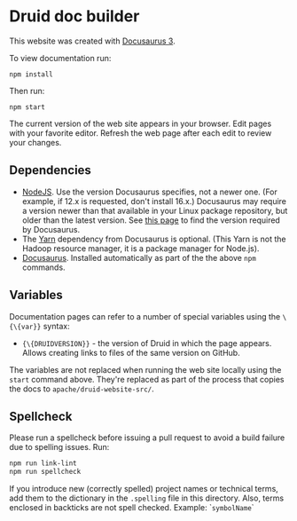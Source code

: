 <!--
  ~ Licensed to the Apache Software Foundation (ASF) under one
  ~ or more contributor license agreements.  See the NOTICE file
  ~ distributed with this work for additional information
  ~ regarding copyright ownership.  The ASF licenses this file
  ~ to you under the Apache License, Version 2.0 (the
  ~ "License"); you may not use this file except in compliance
  ~ with the License.  You may obtain a copy of the License at
  ~
  ~   http://www.apache.org/licenses/LICENSE-2.0
  ~
  ~ Unless required by applicable law or agreed to in writing,
  ~ software distributed under the License is distributed on an
  ~ "AS IS" BASIS, WITHOUT WARRANTIES OR CONDITIONS OF ANY
  ~ KIND, either express or implied.  See the License for the
  ~ specific language governing permissions and limitations
  ~ under the License.
  -->

# Druid doc builder

This website was created with [Docusaurus 3](https://docusaurus.io/).

To view documentation run:

`npm install`

Then run:

`npm start`

The current version of the web site appears in your browser. Edit pages with
your favorite editor. Refresh the web page after each edit to review your changes.

## Dependencies

* [NodeJS](https://nodejs.org/en/download/). Use the version Docusaurus specifies, not a
newer one. (For example, if 12.x is requested, don't install 16.x.)
Docusaurus may require a version
newer than that available in your Linux package repository, but older than the
latest version. See
[this page](https://github.com/nodesource/distributions/blob/master/README.md) to
find the version required by Docusaurus.
* The [Yarn](https://classic.yarnpkg.com/en/) dependency from Docusaurus is optional.
(This Yarn is not the Hadoop resource manager, it is a package manager for Node.js).
* [Docusaurus](https://docusaurus.io/docs/installation). Installed automatically
as part of the the above `npm` commands.

## Variables

Documentation pages can refer to a number of special variables using the
`\{\{var}}` syntax:

* `{\{DRUIDVERSION}}` - the version of Druid in which the page appears. Allows
creating links to files of the same version on GitHub.

The variables are not replaced when running the web site locally using the
`start` command above. They're replaced as part of the process that copies the docs to `apache/druid-website-src/`.

## Spellcheck

Please run a spellcheck before issuing a pull request to avoid a build failure
due to spelling issues. Run:

```bash
npm run link-lint
npm run spellcheck
```

If you introduce new (correctly spelled) project names or technical terms, add
them to the dictionary in the `.spelling` file in this directory. Also, terms
enclosed in backticks are not spell checked. Example: \``symbolName`\`
